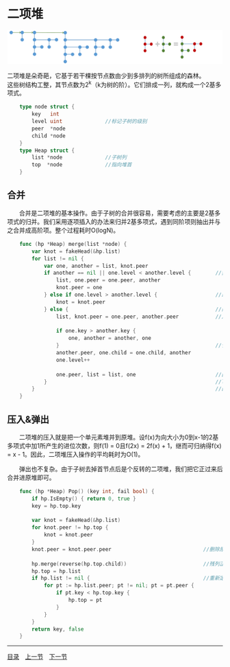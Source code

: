 # 二项堆
![](../images/BinomialHeap.png)

二项堆是朵奇葩，它基于若干棵按节点数由少到多排列的树所组成的森林。  
这些树结构工整，其节点数为2<sup>k</sup>（k为树的阶）。它们排成一列，就构成一个2基多项式。
```go
	type node struct {
		key   int
		level uint				//标记子树的级别
		peer  *node
		child *node
	}
	type Heap struct {
		list *node				//子树列
		top  *node				//指向堆首
	}
```

## 合并
　　合并是二项堆的基本操作。由于子树的合并很容易，需要考虑的主要是2基多项式的归并。我们采用逐项插入的办法来归并2基多项式，遇到同阶项则抽出并与之合并成高阶项。整个过程耗时O(logN)。
```go
	func (hp *Heap) merge(list *node) {
		var knot = fakeHead(&hp.list)
		for list != nil {
			var one, another = list, knot.peer
			if another == nil || one.level < another.level {		//插入
				list, one.peer = one.peer, another
				knot.peer = one
			} else if one.level > another.level {					//跳过
				knot = knot.peer
			} else { 												//同阶合并
				list, knot.peer = one.peer, another.peer			//从链表中脱离

				if one.key > another.key {
					one, another = another, one
				}													//合并
				another.peer, one.child = one.child, another
				one.level++

				one.peer, list = list, one 							//回归list
			}														//list首项可能是逆序项，但不影响大局
		}															//因为它不可能比knot.peer更高阶
	}
```


## 压入&弹出
　　二项堆的压入就是把一个单元素堆并到原堆。设f(x)为向大小为0到x-1的2基多项式中加1所产生的进位次数，则f(1) = 0且f(2x) = 2f(x) + 1，继而可归纳得f(x) = x - 1。因此，二项堆压入操作的平均耗时为O(1)。

　　弹出也不复杂。由于子树去掉首节点后是个反转的二项堆，我们把它正过来后合并进原堆即可。
```go
	func (hp *Heap) Pop() (key int, fail bool) {
		if hp.IsEmpty() { return 0, true }
		key = hp.top.key

		var knot = fakeHead(&hp.list)
		for knot.peer != hp.top {
			knot = knot.peer
		}
		knot.peer = knot.peer.peer								//删除原堆首节点

		hp.merge(reverse(hp.top.child))							//残列正过来，并回主堆
		hp.top = hp.list
		if hp.list != nil {										//重新定位堆首
			for pt := hp.list.peer; pt != nil; pt = pt.peer {
				if pt.key < hp.top.key {
					hp.top = pt
				}
			}
		}
		return key, false
	}
```

---
[目录](../index.md)　[上一节](06-A.md)　[下一节](06-C.md)
